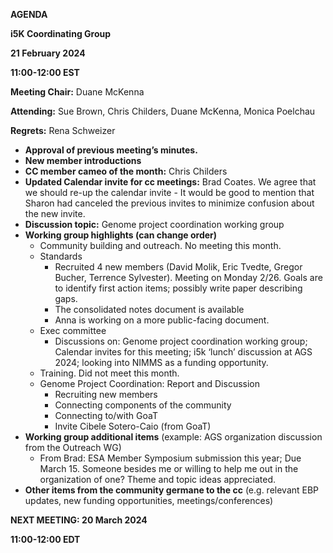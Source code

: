 **AGENDA**

**i5K Coordinating Group**

**21 February 2024**

**11:00-12:00 EST**

**Meeting Chair:** Duane McKenna

**Attending:** Sue Brown, Chris Childers, Duane McKenna, Monica Poelchau

**Regrets:** Rena Schweizer

- **Approval of previous meeting’s minutes.**
- **New member introductions**
- **CC member cameo of the month:** Chris Childers
- **Updated Calendar invite for cc meetings:** Brad Coates. We agree that we should re-up the calendar invite - It would be good to mention that Sharon had canceled the previous invites to minimize confusion about the new invite.
- **Discussion topic:** Genome project coordination working group
- **Working group highlights (can change order)**
  - Community building and outreach. No meeting this month.
  - Standards
    - Recruited 4 new members (David Molik, Eric Tvedte, Gregor Bucher, Terrence Sylvester). Meeting on Monday 2/26. Goals are to identify first action items; possibly write paper describing gaps.
    - The consolidated notes document is available
    - Anna is working on a more public-facing document.
  - Exec committee
    - Discussions on: Genome project coordination working group; Calendar invites for this meeting; i5k ‘lunch’ discussion at AGS 2024; looking into NIMMS as a funding opportunity.
  - Training. Did not meet this month.
  - Genome Project Coordination: Report and Discussion
    - Recruiting new members
    - Connecting components of the community
    - Connecting to/with GoaT
    - Invite Cibele Sotero-Caio (from GoaT)
- **Working group additional items** (example: AGS organization discussion from the Outreach WG)
  - From Brad: ESA Member Symposium submission this year; Due March 15. Someone besides me or willing to help me out in the organization of one? Theme and topic ideas appreciated.
- **Other items from the community germane to the cc** (e.g. relevant EBP updates, new funding opportunities, meetings/conferences)

**NEXT MEETING: 20 March 2024**

**11:00-12:00 EDT**
